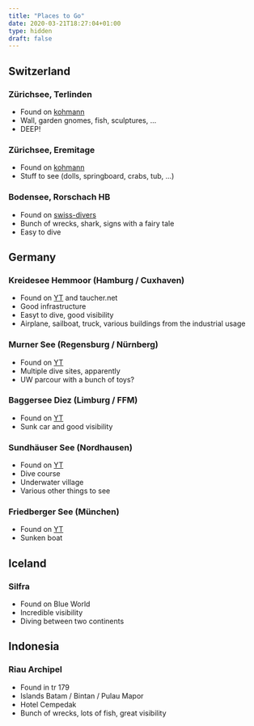 ```yaml
---
title: "Places to Go"
date: 2020-03-21T18:27:04+01:00
type: hidden
draft: false
---
```


## Switzerland


### Zürichsee, Terlinden

- Found on [kohmann](https://www.kohmann.ch/tauchen/tauchplaetze_kuesnacht.htm)
- Wall, garden gnomes, fish, sculptures, ...
- DEEP!

### Zürichsee, Eremitage

- Found on [kohmann](https://www.kohmann.ch/tauchen/tauchplaetze_kuesnacht.htm)
- Stuff to see (dolls, springboard, crabs, tub, ...)

### Bodensee, Rorschach HB

- Found on [swiss-divers](https://www.swiss-divers.ch/informationen/tauchplaetze/bodensee/hb-rorschach/)
- Bunch of wrecks, shark, signs with a fairy tale
- Easy to dive

## Germany

### Kreidesee Hemmoor (Hamburg / Cuxhaven)
- Found on [YT](https://www.youtube.com/watch?v=K0GWZSVvhuk) and taucher.net
- Good infrastructure
- Easyt to dive, good visibility
- Airplane, sailboat, truck, various buildings from the industrial usage

### Murner See (Regensburg / Nürnberg)
- Found on [YT](https://www.youtube.com/watch?v=7eStYcIUh7s)
- Multiple dive sites, apparently
- UW parcour with a bunch of toys?

### Baggersee Diez (Limburg / FFM)

- Found on [YT](https://www.youtube.com/watch?v=E3k4z8EFRhQ)
- Sunk car and good visibility

### Sundhäuser See (Nordhausen)

- Found on [YT](https://www.youtube.com/watch?v=TuPxyuaQdYc)
- Dive course
- Underwater village
- Various other things to see

### Friedberger See (München)

- Found on [YT](https://www.youtube.com/watch?v=C2g1ktu9dug)
- Sunken boat

## Iceland

### Silfra

- Found on Blue World
- Incredible visibility
- Diving between two continents

## Indonesia

### Riau Archipel 

- Found in tr 179
- Islands Batam / Bintan / Pulau Mapor
- Hotel Cempedak
- Bunch of wrecks, lots of fish, great visibility

